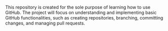 This repository is created for the sole purpose of learning how to use GitHub. The project will focus on understanding and implementing basic GitHub functionalities, such as creating repositories, branching, committing changes, and managing pull requests.
